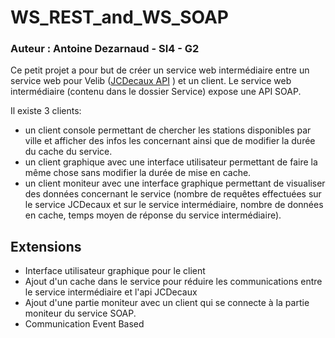 # WS_REST_and_WS_SOAP
### Auteur : Antoine Dezarnaud - SI4 - G2

Ce petit projet a pour but de créer un service web intermédiaire entre un service web pour Velib ([JCDecaux API](https://developer.jcdecaux.com) ) et un client.
Le service web intermédiaire (contenu dans le dossier Service) expose une API SOAP.

Il existe 3 clients:
- un client console permettant de chercher les stations disponibles par ville et afficher des infos les concernant ainsi que de modifier la durée du cache du service.
- un client graphique avec une interface utilisateur permettant de faire la même chose sans modifier la durée de mise en cache.
- un client moniteur avec une interface graphique permettant de visualiser des données concernant le service (nombre de requêtes effectuées sur le service JCDecaux et sur le service intermédiaire, nombre de données en cache, temps moyen de réponse du service intermédiaire).

## Extensions
* Interface utilisateur graphique pour le client
* Ajout d'un cache dans le service pour réduire les communications entre le service intermédiaire et l'api JCDecaux
* Ajout d'une partie moniteur avec un client qui se connecte à la partie moniteur du service SOAP.
* Communication Event Based